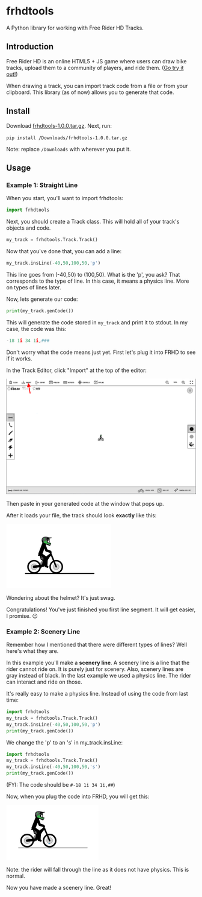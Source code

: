 # frhdtools
A Python library for working with Free Rider HD Tracks.

## Introduction
Free Rider HD is an online HTML5 + JS game where users can draw bike tracks, upload them to a community of players, and ride them. ([Go try it out!](https://www.freeriderhd.com "Free Rider HD"))

When drawing a track, you can import track code from a file or from your clipboard. This library (as of now) allows you to generate that code.

## Install
Download [frhdtools-1.0.0.tar.gz](https://github.com/maxmillion18/frhdtools/blob/master/dist/frhdtools-1.0.0.tar.gz?raw=true "frhdtools-1.0.0.tar.gz"). Next, run:

`pip install /Downloads/frhdtools-1.0.0.tar.gz`

Note: replace `/Downloads` with wherever you put it.

## Usage
### Example 1: Straight Line
When you start, you'll want to import frhdtools:

```python
import frhdtools
```

Next, you should create a Track class. This will hold all of your track's objects and code.

```python
my_track = frhdtools.Track.Track()
```

Now that you've done that, you can add a line:

```python
my_track.insLine(-40,50,100,50,'p')
```

This line goes from (-40,50) to (100,50). What is the 'p', you ask? That corresponds to the type of line. In this case, it means a physics line. More on types of lines later.

Now, lets generate our code:

```python
print(my_track.genCode())
```

This will generate the code stored in ```my_track``` and print it to stdout.
In my case, the code was this:

```python
-18 1i 34 1i,###
```

Don't worry what the code means just yet. First let's plug it into FRHD to see if it works.

In the Track Editor, click "Import" at the top of the editor:

![Click Import at the top of the screen.](/images/example1/frhdimport.png)

Then paste in your generated code at the window that pops up.

After it loads your file, the track should look **exactly** like this:

![The imported track.](/images/example1/frhdexample1.png)

Wondering about the helmet? It's just swag.

Congratulations! You've just finished you first line segment. It will get easier, I promise. :wink:

### Example 2: Scenery Line

Remember how I mentioned that there were different types of lines? Well here's what they are.

In this example you'll make a **scenery line**. A scenery line is a line that the rider cannot ride on. It is purely just for scenery. Also, scenery lines are gray instead of black. In the last example we used a physics line. The rider can interact and ride on those. 

It's really easy to make a physics line. Instead of using the code from last time:

```python
import frhdtools
my_track = frhdtools.Track.Track()
my_track.insLine(-40,50,100,50,'p')
print(my_track.genCode())
```

We change the 'p' to an 's' in my_track.insLine:

```python
import frhdtools
my_track = frhdtools.Track.Track()
my_track.insLine(-40,50,100,50,'s')
print(my_track.genCode())
```

(FYI: The code should be ```#-18 1i 34 1i,##```)

Now, when you plug the code into FRHD, you will get this:

![A scenery line.](images/example2/frhdexample2.png)

Note: the rider will fall through the line as it does not have physics. This is normal.

Now you have made a scenery line. Great!
